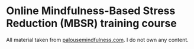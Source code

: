 # Online Mindfulness-Based Stress Reduction (MBSR) training course 

All material taken from [palousemindfulness.com](http://palousemindfulness.com/). I do not own any content.
